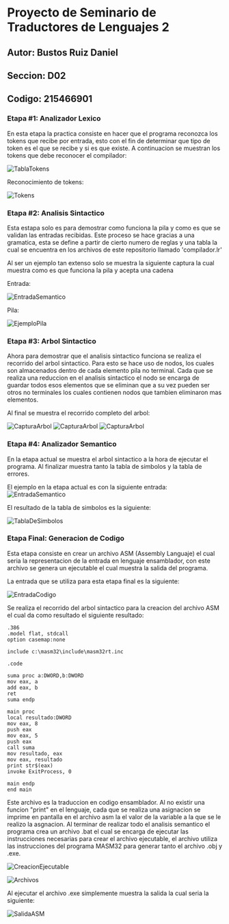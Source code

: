 <h1> Proyecto de Seminario de Traductores de Lenguajes 2 </h1>
<h2> Autor: Bustos Ruiz Daniel </h2>
<h2> Seccion: D02 </h2>
<h2> Codigo: 215466901 </h2>

<h3> Etapa #1: Analizador Lexico </h3>
En esta etapa la practica consiste en hacer que el programa reconozca los tokens que recibe por entrada, esto con el fin de determinar que tipo de token es el que se recibe y si es que existe.
A continuacion se muestran los tokens que debe reconocer el compilador:

![TablaTokens](Capturas/Tokens.PNG)

Reconocimiento de tokens:

![Tokens](Capturas_Lexico/Captura_Output.PNG)

<h3> Etapa #2: Analisis Sintactico </h3>
Esta estapa solo es para demostrar como funciona la pila y como es que se validan las entradas recibidas.
Este proceso se hace gracias a una gramatica, esta se define a partir de cierto numero de reglas y una tabla la cual se encuentra en los archivos de este repositorio llamado 'compilador.lr'

Al ser un ejemplo tan extenso solo se muestra la siguiente captura la cual muestra como es que funciona la pila y acepta una cadena

Entrada:

![EntradaSemantico](Capturas/Entrada_Semantico_Sintactico.PNG)

Pila:

![EjemploPila](Capturas/Ejemplo_Pila.PNG)

<h3> Etapa #3: Arbol Sintactico </h3>
Ahora para demostrar que el analisis sintactico funciona se realiza el recorrido del arbol sintactico.
Para esto se hace uso de nodos, los cuales son almacenados dentro de cada elemento pila no terminal.
Cada que se realiza una reduccion en el analisis sintactico el nodo se encarga de guardar todos esos elementos que se eliminan que a su vez pueden ser otros no terminales los cuales contienen nodos que tambien eliminaron mas elementos.

Al final se muestra el recorrido completo del arbol:

![CapturaArbol](Capturas/Arbol_1.PNG)
![CapturaArbol](Capturas/Arbol_2.PNG)
![CapturaArbol](Capturas/Arbol_3.PNG)

<h3> Etapa #4: Analizador Semantico </h3>
En la etapa actual se muestra el arbol sintactico a la hora de ejecutar el programa.
Al finalizar muestra tanto la tabla de simbolos y la tabla de errores.

El ejemplo en la etapa actual es con la siguiente entrada:
![EntradaSemantico](Capturas/Entrada_Semantico_Sintactico.PNG)

El resultado de la tabla de simbolos es la siguiente:

![TablaDeSimbolos](Capturas/Tabla_Simbolos.PNG)

<h3> Etapa Final: Generacion de Codigo </h3>

Esta etapa consiste en crear un archivo ASM (Assembly Languaje) el cual seria la representacion de la entrada en lenguaje ensamblador, con este archivo se genera un ejecutable el cual muestra la salida del programa.

La entrada que se utiliza para esta etapa final es la siguiente:

![EntradaCodigo](Capturas/Entrada_GeneracionCodigo.PNG)

Se realiza el recorrido del arbol sintactico para la creacion del archivo ASM el cual da como resultado el siguiente resultado:
```
.386
.model flat, stdcall
option casemap:none

include c:\masm32\include\masm32rt.inc

.code

suma proc a:DWORD,b:DWORD
mov eax, a
add eax, b
ret
suma endp

main proc
local resultado:DWORD
mov eax, 8
push eax
mov eax, 5
push eax
call suma
mov resultado, eax
mov eax, resultado
print str$(eax)
invoke ExitProcess, 0

main endp
end main
```
Este archivo es la traduccion en codigo ensamblador.
Al no existir una funcion "print" en el lenguaje, cada que se realiza una asignacion se imprime en pantalla en el archivo asm la el valor de la variable a la que se le realizo la asgnacion.
Al terminar de realizar todo el analisis semantico el programa crea un archivo .bat el cual se encarga de ejecutar las instrucciones necesarias para crear el archivo ejecutable, el archivo utiliza las instrucciones del programa MASM32 para generar tanto el archivo .obj y .exe.

![CreacionEjecutable](Capturas/Creacion_Ejecutable.PNG)

![Archivos](Capturas/Archivos_Creados.PNG)

Al ejecutar el archivo .exe simplemente muestra la salida la cual seria la siguiente:

![SalidaASM](Capturas/Salida_ASM.PNG)
